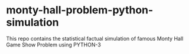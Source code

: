 # monty-hall-problem-python-simulation
This repo contains the statistical factual simulation of famous Monty Hall Game Show Problem using PYTHON-3
